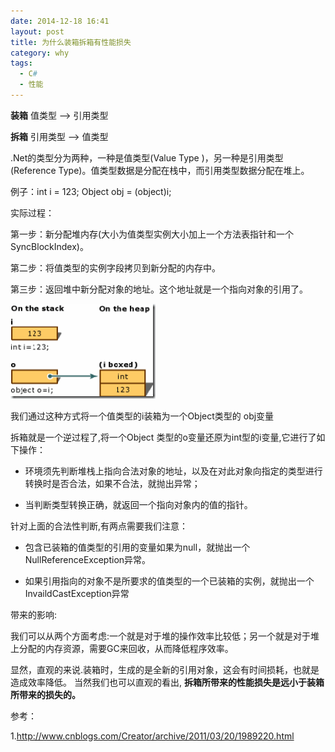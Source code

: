 ```yaml
---
date: 2014-12-18 16:41
layout: post
title: 为什么装箱拆箱有性能损失
category: why
tags:
  - C# 
  - 性能
---
```


 **装箱**  值类型   --> 引用类型

 **拆箱**  引用类型 --> 值类型

.Net的类型分为两种，一种是值类型(Value Type )，另一种是引用类型(Reference Type)。值类型数据是分配在栈中，而引用类型数据分配在堆上。

例子：int i = 123; Object obj = (object)i;

实际过程：

第一步：新分配堆内存(大小为值类型实例大小加上一个方法表指针和一个SyncBlockIndex)。 

第二步：将值类型的实例字段拷贝到新分配的内存中。 

第三步：返回堆中新分配对象的地址。这个地址就是一个指向对象的引用了。

![1](../images/boxing/1.gif)

我们通过这种方式将一个值类型的i装箱为一个Object类型的 obj变量

拆箱就是一个逆过程了,将一个Object 类型的o变量还原为int型的i变量,它进行了如下操作：

 - 环境须先判断堆栈上指向合法对象的地址，以及在对此对象向指定的类型进行转换时是否合法，如果不合法，就抛出异常；

 - 当判断类型转换正确，就返回一个指向对象内的值的指针。

针对上面的合法性判断,有两点需要我们注意：

 - 包含已装箱的值类型的引用的变量如果为null，就抛出一个NullReferenceException异常。

 - 如果引用指向的对象不是所要求的值类型的一个已装箱的实例，就抛出一个InvaildCastException异常

带来的影响:

我们可以从两个方面考虑:一个就是对于堆的操作效率比较低；另一个就是对于堆上分配的内存资源，需要GC来回收，从而降低程序效率。

显然，直观的来说.装箱时，生成的是全新的引用对象，这会有时间损耗，也就是造成效率降低。 
当然我们也可以直观的看出, **拆箱所带来的性能损失是远小于装箱所带来的损失的。**

参考：

1.http://www.cnblogs.com/Creator/archive/2011/03/20/1989220.html
